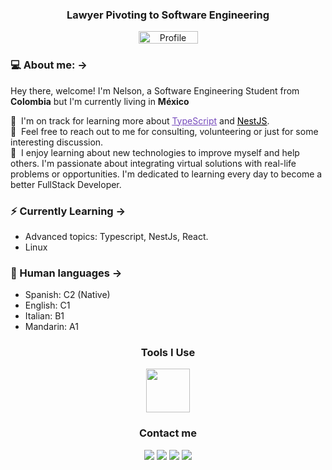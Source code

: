 <!-- <div align="center">
<img src="https://readme-typing-svg.herokuapp.com?font=Fira+Code&duration=2000&pause=1000&color=FFFFFFF3&background=1F2A35&center=true&vCenter=true&multiline=true&random=false&width=435&height=70&lines=Hello+%F0%9F%91%8B%2C+I'm+Nelson+Enrique.;+%40nechodev" alt="Hello, I'm Nelson Enrique" />
</div>
<hr> -->
<h3 align="center">Lawyer Pivoting to Software Engineering</h3>

<div align="center">
<img src="https://komarev.com/ghpvc/?username=nechodev" title="Figma" alt="Profile view counter" width="95" height="20" />
</div>

### 💻 About me: ->
<p aligh="left">
  <p>Hey there, welcome! I'm Nelson, a Software Engineering Student from <b>Colombia</b> but I'm currently living in <b>México</b></p>
  🌱 &nbsp;I'm on track for learning more about <a style="color:#764ABC" href="https://www.typescriptlang.org/" target="_blank"><u>TypeScript</u></a> and <a style="color:#000000" href="https://nestjs.com/" target="_blank"><u>NestJS</u></a>.</br> 
  💬 &nbsp;Feel free to reach out to me for consulting, volunteering or just for some interesting discussion. <br>
  📎 &nbsp;I enjoy learning about new technologies to improve myself and help others. I'm passionate about integrating virtual solutions with real-life problems or opportunities. I'm dedicated to learning every day to become a better FullStack Developer.
</p>

### ⚡ Currently Learning ->
- Advanced topics: Typescript, NestJs, React.
- Linux

### 💬 Human languages ->
- Spanish: C2 (Native)
- English: C1
- Italian: B1
- Mandarin: A1

<!--- Tools i use V0.1-->
<div align="center">
  <h3>Tools I Use</h3>
  <img src="https://skillicons.dev/icons?i=html,css,js,ts,nodejs,express,nestjs,react,figma,tailwind,mongodb,postgres,git,vscode,linux,"  height="70" />

</div> 

<div align="center">
    <h3>Contact me</h3>
  <a href="https://www.linkedin.com/in/abogadatos/" target="_blank"><img src="https://img.shields.io/badge/-LinkedIn-%230077B5?style=for-the-badge&logo=linkedin&logoColor=white" target="_blank"></a> 
  <a href="mailto:nechowork@outlook.com"><img src="https://img.shields.io/badge/Microsoft_Outlook-0078D4?style=for-the-badge&logo=microsoft-outlook&logoColor=white" target="_blank"></a>
  <a href="https://www.instagram.com/abogadatos/" target="_blank"><img src="https://img.shields.io/badge/-Instagram-%23E4405F?style=for-the-badge&logo=instagram&logoColor=white" target="_blank"></a>
  <a href="https://x.com/abogadatos"><img src="https://img.shields.io/badge/-Twitter-%1DA1F2?style=for-the-badge&logo=twitter&logoColor=white&color=1DA1F2" target="_blank"></a>
<!--   <a href="mailto:nechowork@outlook.com"><img src="https://img.shields.io/badge/-Gmail-%23333?style=for-the-badge&logo=gmail&logoColor=white&color=red" target="_blank"></a> -->
</div>
<!---
[![LinkedIn](https://img.shields.io/badge/Linkedin-%230077B5.svg?logo=linkedin&logoColor=white)](https://www.linkedin.com/in/abogadatos/)
[![Gmail](https://img.shields.io/badge/Gmail-D14836?logo=gmail&logoColor=white)](https://instagram.com/abogadatos)
[![Instagram](https://img.shields.io/badge/Instagram-%23E4405F.svg?logo=Instagram&logoColor=white)](#)
[![Medium](https://img.shields.io/badge/Medium-black?logo=medium&logoColor=white)](#)
[![Twitch](https://img.shields.io/badge/Twitch-%239146FF.svg?logo=Twitch&logoColor=white)](#)
[![TikTok](https://img.shields.io/badge/TikTok-black?logo=tiktok&logoColor=white)](#)
[![Threads](https://img.shields.io/badge/Threads-000000?logo=Threads&logoColor=white)](#)
[![Threads](https://img.shields.io/badge/Threads-000000?logo=Threads&logoColor=white)](#)
--->

<!---
nechoarias/nechoarias is a ✨ special ✨ repository because its `README.md` (this file) appears on your GitHub profile.
You can click the Preview link to take a look at your changes.
--->
